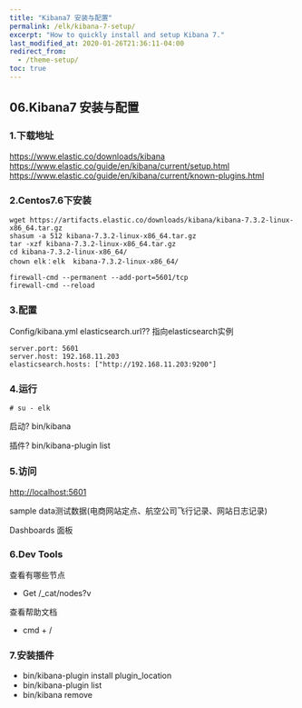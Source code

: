 ```yaml
---
title: "Kibana7 安装与配置"
permalink: /elk/kibana-7-setup/
excerpt: "How to quickly install and setup Kibana 7."
last_modified_at: 2020-01-26T21:36:11-04:00
redirect_from:
  - /theme-setup/
toc: true
---
```


## 06.Kibana7 安装与配置

### 1.下载地址 

<u>https://www.elastic.co/downloads/kibana</u>
<u>https://www.elastic.co/guide/en/kibana/current/setup.html</u>
<u>https://www.elastic.co/guide/en/kibana/current/known-plugins.html</u>

### 2.Centos7.6下安装 
```
wget https://artifacts.elastic.co/downloads/kibana/kibana-7.3.2-linux-x86_64.tar.gz
shasum -a 512 kibana-7.3.2-linux-x86_64.tar.gz 
tar -xzf kibana-7.3.2-linux-x86_64.tar.gz
cd kibana-7.3.2-linux-x86_64/
chown elk：elk  kibana-7.3.2-linux-x86_64/

firewall-cmd --permanent --add-port=5601/tcp
firewall-cmd --reload
```

### 3.配置

 Config/kibana.yml
 elasticsearch.url?? 指向elasticsearch实例
```
server.port: 5601
server.host: 192.168.11.203
elasticsearch.hosts: ["http://192.168.11.203:9200"]
```
### 4.运行

```
# su - elk
```
启动? bin/kibana

插件? bin/kibana-plugin list

### 5.访问

<u>http://localhost:5601</u>

sample data测试数据(电商网站定点、航空公司飞行记录、网站日志记录)

Dashboards 面板

### 6.Dev Tools
 查看有哪些节点

* Get /_cat/nodes?v    

 查看帮助文档

* cmd + /

### 7.安装插件

* bin/kibana-plugin install plugin_location
* bin/kibana-plugin list
* bin/kibana remove

